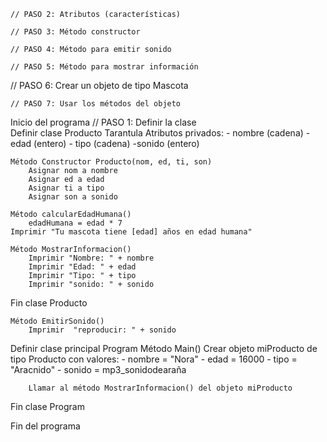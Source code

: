 
	// PASO 2: Atributos (características)                 

    // PASO 3: Método constructor                        

    // PASO 4: Método para emitir sonido                 

    // PASO 5: Método para mostrar información

// PASO 6: Crear un objeto de tipo Mascota

	// PASO 7: Usar los métodos del objeto


 

 Inicio del programa
// PASO 1: Definir la clase  
Definir clase Producto Tarantula
    Atributos privados:
        - nombre (cadena) 
        - edad (entero) 
        - tipo (cadena)
        -sonido (entero)

    Método Constructor Producto(nom, ed, ti, son)
        Asignar nom a nombre
        Asignar ed a edad
        Asignar ti a tipo
        Asignar son a sonido

    Método calcularEdadHumana()
        edadHumana = edad * 7
	Imprimir "Tu mascota tiene [edad] años en edad humana"
 
    Método MostrarInformacion()
        Imprimir "Nombre: " + nombre
        Imprimir "Edad: " + edad
        Imprimir "Tipo: " + tipo
        Imprimir "sonido: " + sonido
Fin clase Producto

    Método EmitirSonido()
        Imprimir  "reproducir: " + sonido
        
Definir clase principal Program
    Método Main()
        Crear objeto miProducto de tipo Producto con valores:
            - nombre = "Nora"
            - edad = 16000
            - tipo = "Aracnido"
            - sonido = mp3_sonidodearaña

        Llamar al método MostrarInformacion() del objeto miProducto
Fin clase Program

Fin del programa
